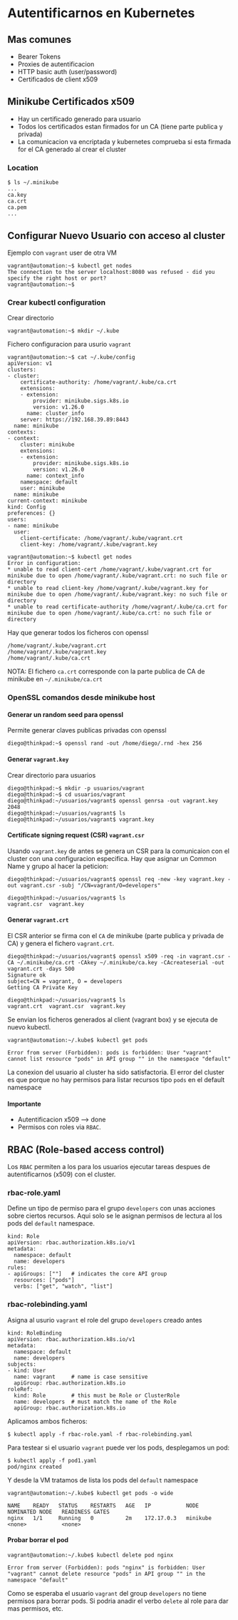 # Autentificarnos en Kubernetes

## Mas comunes
* Bearer Tokens
* Proxies de autentificacion
* HTTP basic auth (user/password)
* Certificados de client x509

## Minikube Certificados x509

* Hay un certificado generado para usuario
* Todos los certificados estan firmados for un CA (tiene parte publica y privada)
* La comunicacion va encriptada y kubernetes comprueba si esta firmada for el CA generado al crear el cluster

### Location

```
$ ls ~/.minikube
...
ca.key
ca.crt
ca.pem
...
```

## Configurar Nuevo Usuario con acceso al cluster

Ejemplo con `vagrant` user de otra VM

```
vagrant@automation:~$ kubectl get nodes
The connection to the server localhost:8080 was refused - did you specify the right host or port?
vagrant@automation:~$
```

### Crear kubectl configuration

Crear directorio
```
vagrant@automation:~$ mkdir ~/.kube
```

Fichero configuracion para usurio `vagrant`

```
vagrant@automation:~$ cat ~/.kube/config 
apiVersion: v1
clusters:
- cluster:
    certificate-authority: /home/vagrant/.kube/ca.crt
    extensions:
    - extension:
        provider: minikube.sigs.k8s.io
        version: v1.26.0
      name: cluster_info
    server: https://192.168.39.89:8443
  name: minikube
contexts:
- context:
    cluster: minikube
    extensions:
    - extension:
        provider: minikube.sigs.k8s.io
        version: v1.26.0
      name: context_info
    namespace: default
    user: minikube
  name: minikube
current-context: minikube
kind: Config
preferences: {}
users:
- name: minikube
  user:
    client-certificate: /home/vagrant/.kube/vagrant.crt
    client-key: /home/vagrant/.kube/vagrant.key
```

```
vagrant@automation:~$ kubectl get nodes
Error in configuration: 
* unable to read client-cert /home/vagrant/.kube/vagrant.crt for minikube due to open /home/vagrant/.kube/vagrant.crt: no such file or directory
* unable to read client-key /home/vagrant/.kube/vagrant.key for minikube due to open /home/vagrant/.kube/vagrant.key: no such file or directory
* unable to read certificate-authority /home/vagrant/.kube/ca.crt for minikube due to open /home/vagrant/.kube/ca.crt: no such file or directory
```

Hay que generar todos los ficheros con openssl

```
/home/vagrant/.kube/vagrant.crt
/home/vagrant/.kube/vagrant.key
/home/vagrant/.kube/ca.crt
```

NOTA: El fichero `ca.crt` corresponde con la parte publica de CA de minikube en `~/.minikube/ca.crt`


### OpenSSL comandos desde minikube host

#### Generar un random seed para openssl

Permite generar claves publicas privadas con openssl

```
diego@thinkpad:~$ openssl rand -out /home/diego/.rnd -hex 256
```

#### Generar `vagrant.key`

Crear directorio para usuarios

```
diego@thinkpad:~$ mkdir -p usuarios/vagrant
diego@thinkpad:~$ cd usuarios/vagrant
diego@thinkpad:~/usuarios/vagrant$ openssl genrsa -out vagrant.key 2048
diego@thinkpad:~/usuarios/vagrant$ ls
diego@thinkpad:~/usuarios/vagrant$ vagrant.key
``` 

#### Certificate signing request (CSR) `vagrant.csr`
Usando `vagrant.key` de antes se genera un CSR para la comunicaion con el cluster con una configuracion especifica. Hay que asignar un Common Name  y grupo al hacer la peticion:

```
diego@thinkpad:~/usuarios/vagrant$ openssl req -new -key vagrant.key -out vagrant.csr -subj "/CN=vagrant/O=developers"

diego@thinkpad:~/usuarios/vagrant$ ls
vagrant.csr  vagrant.key
```

#### Generar `vagrant.crt`
El CSR anterior se firma con el `CA` de minikube (parte publica y privada de CA) y genera el fichero `vagrant.crt`.

```
diego@thinkpad:~/usuarios/vagrant$ openssl x509 -req -in vagrant.csr -CA ~/.minikube/ca.crt -CAkey ~/.minikube/ca.key -CAcreateserial -out vagrant.crt -days 500
Signature ok
subject=CN = vagrant, O = developers
Getting CA Private Key

diego@thinkpad:~/usuarios/vagrant$ ls
vagrant.crt  vagrant.csr  vagrant.key
```

Se envian los ficheros generados al client (vagrant box) y se ejecuta de nuevo kubectl.

```
vagrant@automation:~/.kube$ kubectl get pods

Error from server (Forbidden): pods is forbidden: User "vagrant" cannot list resource "pods" in API group "" in the namespace "default"
```

La conexion del usuario al cluster ha sido satisfactoria. El error del cluster es que porque no hay permisos para listar recursos tipo `pods` en el default namespace


#### Importante
* Autentificacion x509 --> done
* Permisos con roles via `RBAC`.


## RBAC (Role-based access control)
Los `RBAC` permiten a los para los usuarios ejecutar tareas despues de autentificarnos (x509) con el cluster.


### rbac-role.yaml
Define un tipo de permiso para el grupo `developers` con unas acciones sobre ciertos recursos. Aqui solo se le asignan permisos de lectura al los pods del `default` namespace.

```
kind: Role
apiVersion: rbac.authorization.k8s.io/v1
metadata:
  namespace: default
  name: developers
rules:
- apiGroups: [""]   # indicates the core API group
  resources: ["pods"]
  verbs: ["get", "watch", "list"]
```
### rbac-rolebinding.yaml
Asigna al usurio `vagrant` el role del grupo `developers` creado antes

```
kind: RoleBinding
apiVersion: rbac.authorization.k8s.io/v1
metadata:
  namespace: default
  name: developers
subjects:
- kind: User
  name: vagrant     # name is case sensitive
  apiGroup: rbac.authorization.k8s.io
roleRef:
  kind: Role        # this must be Role or ClusterRole
  name: developers  # must match the name of the Role
  apiGroup: rbac.authorization.k8s.io
```

Aplicamos ambos ficheros:

```
$ kubectl apply -f rbac-role.yaml -f rbac-rolebinding.yaml    
```

Para testear si el usuario `vagrant` puede ver los pods, desplegamos un pod:
```
$ kubectl apply -f pod1.yaml 
pod/nginx created                                                          
```

Y desde la VM tratamos de lista los pods del `default` namespace

```
vagrant@automation:~/.kube$ kubectl get pods -o wide

NAME    READY   STATUS    RESTARTS   AGE   IP           NODE       NOMINATED NODE   READINESS GATES
nginx   1/1     Running   0          2m    172.17.0.3   minikube   <none>           <none>
```

#### Probar borrar el pod

```
vagrant@automation:~/.kube$ kubectl delete pod nginx 

Error from server (Forbidden): pods "nginx" is forbidden: User "vagrant" cannot delete resource "pods" in API group "" in the namespace "default"
```

Como se esperaba el usuario `vagrant` del group `developers` no tiene permisos para borrar pods. Si podria anadir el verbo `delete` al role para dar mas permisos, etc.

